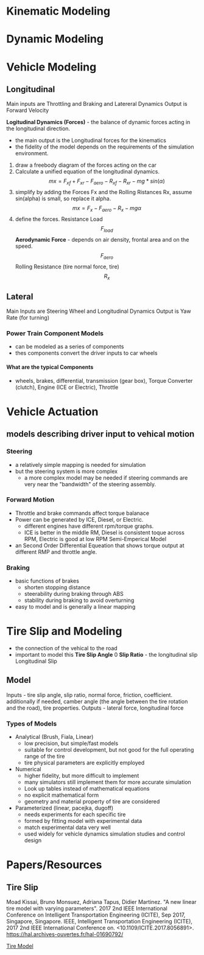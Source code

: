# Kinematic Modeling


# Dynamic Modeling


# Vehicle Modeling
## Longitudinal
Main inputs are Throttling and Braking and Latereral Dynamics
Output is Forward Velocity

**Logitudinal Dynamics (Forces)** - the balance of dynamic forces acting in the longitudinal direction.
- the main output is the Longitudinal forces for the kinematics
- the fidelity of the model depends on the requirements of the simulation environment.

1. draw a freebody diagram of the forces acting on the car
2. Calculate a unified equation of the longitudinal dynamics.
   $$ mx = F_{xf} + F_{xr} - F_{aero} - R_{xf} - R_{xr} - mg*sin(\alpha) $$
3. simplify by adding the Forces Fx and the Rolling Ristances Rx, assume sin(alpha) is small, so replace it alpha.
$$ mx = F_x - F_{aero} - R_x - mg\alpha $$
4. define the forces.
    Resistance Load
    $$ F_{load} $$
    **Aerodynamic Force** - depends on air density, frontal area and on the speed.
    $$ F_{aero} $$
    Rolling Resistance (tire normal force, tire)
    $$ R_x $$

## Lateral
Main Inputs are Steering Wheel and Longitudinal Dynamics
Output is Yaw Rate (for turning)


### Power Train Component Models 
- can be modeled as a series of components
- thes components convert the driver inputs to car wheels

#### What are the typical Components
- wheels, brakes, differential, transmission (gear box), Torque Converter (clutch), Engine (ICE or Electric), Throttle

# Vehicle Actuation
## models describing driver input to vehical motion
### Steering
- a relatively simple mapping is needed for simulation
- but the steering system is more complex
  - a more complex model may be needed if steering commands are very near the "bandwidth" of the steering assembly.
### Forward Motion
- Throttle and brake commands affect torque balanace
- Power can be generated by ICE, Diesel, or Electric.
  - different engines have different rpm/torque graphs.
  - ICE is better in the middle RM, Diesel is consistent toque across RPM, Electric is good at low RPM
Semi-Emperical Model
- an Second Order Differential Equeation that shows torque output at different RMP and throttle angle.
### Braking
- basic functions of brakes
  - shorten stopping distance
  - steerability during braking through ABS
  - stability during braking to avoid overturning
- easy to model and is generally a linear mapping

# Tire Slip and Modeling
- the connection of the vehical to the road
- important to model this
**Tire Slip Angle** 0
**Slip Ratio** - the longitudinal slip
Longitudinal Slip
## Model
Inputs - tire slip angle, slip ratio, normal force, friction, coefficient. additionally if needed, camber angle (the angle between the tire rotation and the road), tire properties.
Outputs - lateral force, longitudinal force
### Types of Models
- Analytical (Brush, Fiala, Linear)
  - low precision, but simple/fast models
  - suitable for control development, but not good for the full operating range of the tire
  - tire physical parameters are explicitly employed
- Numerical
  - higher fidelity, but more difficult to implement
  - many simulators still implement them for more accurate simulation
  - Look up tables instead of mathematical equations
  - no explicit mathematical form
  - geometry and material property of tire are considered
- Parameterized (linear, pacejka, dugoff)
  - needs experiments for each specific tire
  - formed by fitting model with experimental data
  - match experimental data very well
  - used widely for vehicle dynamics simulation studies and control design

# Papers/Resources




## Tire Slip
Moad Kissai, Bruno Monsuez, Adriana Tapus, Didier Martinez. "A new linear tire model with varying parameters". 2017 2nd IEEE International Conference on Intelligent Transportation Engineering (ICITE), Sep 2017, Singapore, Singapore. IEEE, Intelligent Transportation Engineering (ICITE), 2017 2nd IEEE International Conference on. <10.1109/ICITE.2017.8056891>. https://hal.archives-ouvertes.fr/hal-01690792/

[Tire Model](https://d3c33hcgiwev3.cloudfront.net/Sbj8KCDaEem9HA6xGGaRfg_49fb831020da11e99167b944be537fd0_Tire-model.pdf?Expires%3D1660348800%26Signature%3DN45cCRMuRhVEAPlffsxOXLb4VNE-3UzqFtPA9jzDt-yBI3YsWTilZkurm1rNvtcCmEp2iUQjjrNbIUouKEKJ2~OipiiGqapmajNQWah5gT5pPCGdh2uKCOlRSm-OIhoTguKJpxdhrLFjB8kgCLwOdeU-iEmIYAJFGY7T63jO2RM_%26Key-Pair-Id%3DAPKAJLTNE6QMUY6HBC5A)